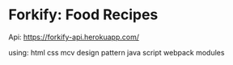 # Forkify: Food Recipes
Api: https://forkify-api.herokuapp.com/

using:
html
css
mcv design pattern
java script
webpack
modules
